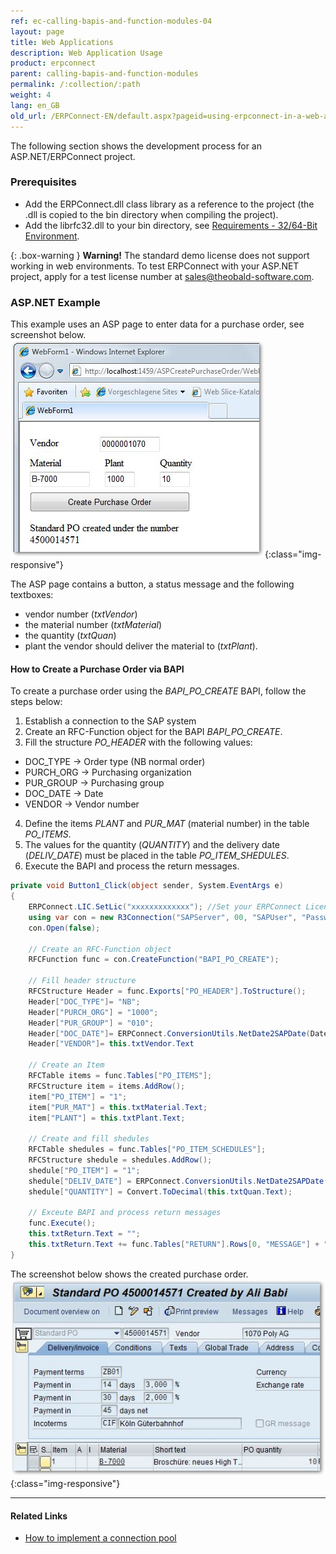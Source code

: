 ```yaml
---
ref: ec-calling-bapis-and-function-modules-04
layout: page
title: Web Applications
description: Web Application Usage
product: erpconnect
parent: calling-bapis-and-function-modules
permalink: /:collection/:path
weight: 4
lang: en_GB
old_url: /ERPConnect-EN/default.aspx?pageid=using-erpconnect-in-a-web-application
---
```


The following section shows the development process for an ASP.NET/ERPConnect project.

### Prerequisites

- Add the ERPConnect.dll class library as a reference to the project (the .dll is copied to the bin directory when compiling the project). 
- Add the librfc32.dll to your bin directory, see [Requirements - 32/64-Bit Environment](../prerequisites-and-installation/requirements#3264-bit-environment). 

{: .box-warning }
**Warning!** The standard demo license does not support working in web environments. 
To test ERPConnect with your ASP.NET project, apply for a test license number at [sales@theobald-software.com](mailto:sales@theobald-software.com).    

### ASP.NET Example
This example uses an ASP page to enter data for a purchase order, see screenshot below. <br>
![purchase-order1](/img/content/Create-Purchase-Order-IE.png){:class="img-responsive"}  

The ASP page contains a button, a status message and the following textboxes:
- vendor number (*txtVendor*)
- the material number (*txtMaterial*)
- the quantity (*txtQuan*)
- plant the vendor should deliver the material to (*txtPlant*).

#### How to Create a Purchase Order via BAPI
To create a purchase order using the *BAPI_PO_CREATE* BAPI, follow the steps below:
1. Establish a connection to the SAP system 
2. Create an RFC-Function object for the BAPI *BAPI_PO_CREATE*.
3. Fill the structure *PO_HEADER* with the following values: 
- DOC_TYPE -> Order type (NB normal order)
- PURCH_ORG -> Purchasing organization
- PUR_GROUP -> Purchasing group
- DOC_DATE -> Date 
- VENDOR -> Vendor number
4. Define the items *PLANT* and *PUR_MAT* (material number) in the table *PO_ITEMS*. <br>
5. The values for the quantity (*QUANTITY*) and the delivery date (*DELIV_DATE*) must be placed in the table *PO_ITEM_SHEDULES*.
6. Execute the BAPI and process the return messages.

```csharp
private void Button1_Click(object sender, System.EventArgs e) 
{ 
	ERPConnect.LIC.SetLic("xxxxxxxxxxxxx"); //Set your ERPConnect License.
	using var con = new R3Connection("SAPServer", 00, "SAPUser", "Password", "EN", "800");
	con.Open(false);

	// Create an RFC-Function object 
	RFCFunction func = con.CreateFunction("BAPI_PO_CREATE");

	// Fill header structure
	RFCStructure Header = func.Exports["PO_HEADER"].ToStructure();
	Header["DOC_TYPE"]= "NB";
	Header["PURCH_ORG"] = "1000";
	Header["PUR_GROUP"] = "010";
	Header["DOC_DATE"]= ERPConnect.ConversionUtils.NetDate2SAPDate(DateTime.Now);
	Header["VENDOR"]= this.txtVendor.Text
	
	// Create an Item
	RFCTable items = func.Tables["PO_ITEMS"];
	RFCStructure item = items.AddRow();
	item["PO_ITEM"] = "1";
	item["PUR_MAT"] = this.txtMaterial.Text;
	item["PLANT"] = this.txtPlant.Text;
  
	// Create and fill shedules
	RFCTable shedules = func.Tables["PO_ITEM_SCHEDULES"];
	RFCStructure shedule = shedules.AddRow();
	shedule["PO_ITEM"] = "1";
	shedule["DELIV_DATE"] = ERPConnect.ConversionUtils.NetDate2SAPDate(DateTime.Now);
	shedule["QUANTITY"] = Convert.ToDecimal(this.txtQuan.Text);

	// Exceute BAPI and process return messages
	func.Execute();
	this.txtReturn.Text = "";
	this.txtReturn.Text += func.Tables["RETURN"].Rows[0, "MESSAGE"] + "\r\n";
}
```

The screenshot below shows the created purchase order.<br>
![purchase-order2](/img/content/create-purchase-order-ie_02.png){:class="img-responsive"}  
  
****
#### Related Links
- [How to implement a connection pool](https://kb.theobald-software.com/erpconnect-samples/how-to-implement-a-connection-pool)